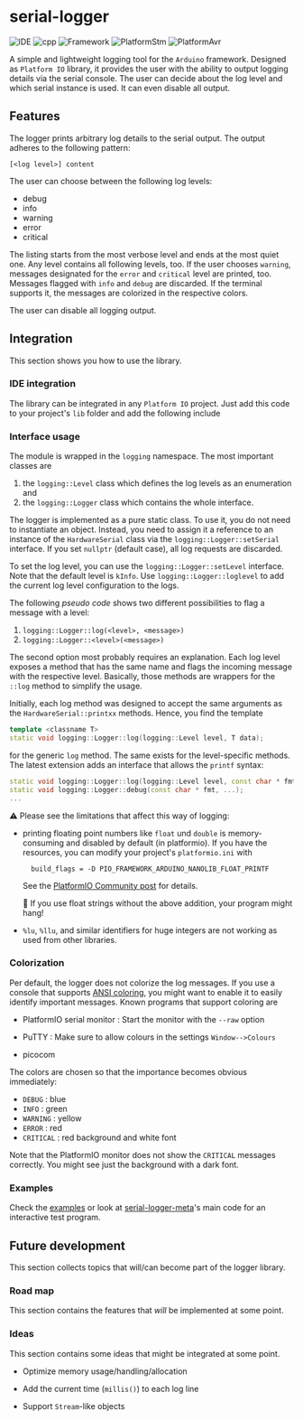 # serial-logger

![IDE](https://img.shields.io/badge/IDE-VS%20Code-blue?logo=visual-studio-code)
![cpp](https://img.shields.io/badge/Language-C%2B%2B-%2300599C?logo=C%2B%2B)
![Framework](https://img.shields.io/badge/Framework-Arduino-%2300979D?logo=arduino)
![PlatformStm](https://img.shields.io/badge/Platform-STM32-%2303234B?logo=stmicroelectronics)
![PlatformAvr](https://img.shields.io/badge/Platform-Atmel%20AVR-red)

A simple and lightweight logging tool for the `Arduino` framework. Designed as
`Platform IO` library, it provides the user with the ability to output logging
details via the serial console. The user can decide about the log level and
which serial instance is used. It can even disable all output.

## Features

The logger prints arbitrary log details to the serial output. The output adheres
to the following pattern:

```log
[<log level>] content
```

The user can choose between the following log levels:

- debug
- info
- warning
- error
- critical

The listing starts from the most verbose level and ends at the most quiet one.
Any level contains all following levels, too. If the user chooses `warning`,
messages designated for the `error` and `critical` level are printed, too.
Messages flagged with `info` and `debug` are discarded. If the terminal supports
it, the messages are colorized in the respective colors.

The user can disable all logging output.

## Integration

This section shows you how to use the library.

### IDE integration

The library can be integrated in any `Platform IO` project. Just add this code
to your project's `lib` folder and add the following include

### Interface usage

The module is wrapped in the `logging` namespace. The most important classes are

1. the `logging::Level` class which defines the log levels as an enumeration and
2. the `logging::Logger` class which contains the whole interface.

The logger is implemented as a pure static class. To use it, you do not need
to instantiate an object. Instead, you need to assign it a reference to an
instance of the `HardwareSerial` class via the `logging::Logger::setSerial`
interface. If you set `nullptr` (default case), all log requests are discarded.

To set the log level, you can use the `logging::Logger::setLevel` interface.
Note that the default level is `kInfo`. Use `logging::Logger::loglevel` to add
the current log level configuration to the logs.

The following _pseudo code_ shows two different possibilities to flag a message
with a level:

1. `logging::Logger::log(<level>, <message>)`
2. `logging::Logger::<level>(<message>)`

The second option most probably requires an explanation. Each log level exposes
a method that has the same name and flags the incoming message with the
respective level. Basically, those methods are wrappers for the `::log` method
to simplify the usage.

Initially, each log method was designed to accept the same arguments as the
`HardwareSerial::printxx` methods. Hence, you find the template

```C++
template <classname T>
static void logging::Logger::log(logging::Level level, T data);
```

for the generic `log` method. The same exists for the level-specific methods.
The latest extension adds an interface that allows the `printf` syntax:

```C++
static void logging::Logger::log(logging::Level level, const char * fmt, ...);
static void logging::Logger::debug(const char * fmt, ...); 
...
```

:warning: Please see the limitations that affect this way of logging:

- printing floating point numbers like `float` und `double` is memory-consuming
  and disabled by default (in platformio). If you have the resources, you can
  modify your project's `platformio.ini` with

  ```text
    build_flags = -D PIO_FRAMEWORK_ARDUINO_NANOLIB_FLOAT_PRINTF
  ```

  See the [PlatformIO Community post] for details.

  :rotating_light: If you use float strings without the above addition, your
  program might hang!

- `%lu`, `%llu`, and similar identifiers for huge integers are not working as
  used from other libraries.

[PlatformIO Community post]: https://community.platformio.org/t/how-to-make-stm32duino-support-sprintf-under-arduino-frame/17402/2

### Colorization

Per default, the logger does not colorize the log messages. If you use a console
that supports [ANSI coloring], you might want to enable it to easily identify
important messages. Known programs that support coloring are

- PlatformIO serial monitor : Start the monitor with the `--raw` option

- PuTTY : Make sure to allow colours in the settings `Window-->Colours`

- picocom

The colors are chosen so that the importance becomes obvious immediately:

- `DEBUG` : blue
- `INFO` : green
- `WARNING` : yellow
- `ERROR` : red
- `CRITICAL` : red background and white font

Note that the PlatformIO monitor does not show the `CRITICAL` messages
correctly. You might see just the background with a dark font.

[ANSI coloring]: https://stackoverflow.com/a/33206814

### Examples

Check the [examples] or look at [serial-logger-meta]'s main code for an
interactive test program.

[serial-logger-meta]: https://github.com/addivaku/serial-logger-meta
[examples]: ./examples/

## Future development

This section collects topics that will/can become part of the logger library.

### Road map

This section contains the features that _will_ be implemented at some point.

### Ideas

This section contains some ideas that might be integrated at some point.

- Optimize memory usage/handling/allocation

- Add the current time (`millis()`) to each log line

- Support `Stream`-like objects
